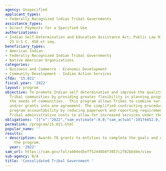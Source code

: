 ```yaml
---
agency: Unspecified
applicant_types:
- Federally Recognized lndian Tribal Governments
assistance_types:
- Direct Payments for a Specified Use
authorizations:
- Indian Self-Determination and Education Assistance Act; Public Law 93-638; as amended,
  25 U.S.C. 450 et seq.
beneficiary_types:
- American Indian
- Federally Recognized Indian Tribal Governments
- Native American Organizations
categories:
- Business and Commerce - Economic Development
- Community Development - Indian Action Services
cfda: '15.021'
fiscal_year: '2022'
layout: program
objective: To promote Indian self determination and improve the quality of life in
  Tribal communities by providing greater flexibility in planning programs and meeting
  the needs of communities.  This program allows Tribes to combine various programs
  and/or grants into one agreement. The simplified contracting procedures enhance
  program accountability by reducing paperwork and reporting requirements, and reduce
  Tribal administrative costs to allow for increased services under these contracts.
obligations: '[{"x":"2022","sam_estimate":0.0,"sam_actual":19174452.0,"usa_spending_actual":181221227.43},{"x":"2023","sam_estimate":23297362.0,"sam_actual":0.0,"usa_spending_actual":165221443.15},{"x":"2024","sam_estimate":24000000.0,"sam_actual":0.0,"usa_spending_actual":0.0}]'
permalink: /program/15.021.html
popular_name: ''
results:
- description: Awards 78 grants to entities to complete the goals and objectives of
    the program.
  year: '2022'
sam_url: https://sam.gov/fal/a404ed5eff52448b8f3857c2f82bbd4e/view
sub-agency: N/A
title: 'Consolidated Tribal Government '
---
```

